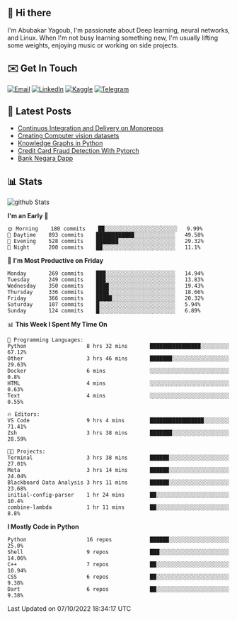 ## 👋 Hi there

I'm Abubakar Yagoub, I'm passionate about Deep learning, neural networks, and
Linux. When I'm not busy learning something new, I'm usually lifting some
weights, enjoying music or working on side projects.

## ✉️ Get In Touch

[![Email](https://img.shields.io/badge/Email-f1f1f1?style=for-the-badge&logo=gmail&logoColor=0f111a)](mailto:git@blacksuan19.dev)
[![LinkedIn](https://img.shields.io/badge/LinkedIn-0077B5?style=for-the-badge&logo=linkedin&logoColor=white)](https://www.linkedin.com/in/blacksuan19/)
[![Kaggle](https://img.shields.io/badge/Kaggle-5acfff?style=for-the-badge&logo=kaggle&logoColor=white)](http://kaggle.com/abubakaryagob/)
[![Telegram](https://img.shields.io/badge/Telegram-2CA5E0?style=for-the-badge&logo=telegram&logoColor=white)](https://t.me/blacksuan19)

## 📩 Latest Posts

<!-- BLOG-POST-LIST:START -->
- [Continuos Integration and Delivery on Monorepos](https://www.blacksuan19.dev/blog/github-actions-monorepos/)
- [Creating Computer vision datasets](https://www.blacksuan19.dev/blog/creating-datasets/)
- [Knowledge Graphs in Python](https://www.blacksuan19.dev/projects/Knowledge_Graphs/)
- [Credit Card Fraud Detection With Pytorch](https://www.blacksuan19.dev/projects/credit-card-fraud-detection-with-pytorch/)
- [Bank Negara Dapp](https://www.blacksuan19.dev/projects/bank-negara/)
<!-- BLOG-POST-LIST:END -->

## 📊 Stats

![github Stats](https://github-readme-stats.vercel.app/api?username=blacksuan19&theme=github_dark&show_icons=true&count_private=true&custom_title=Github%20Stats&hide_border=true)

<!--START_SECTION:waka-->
**I'm an Early 🐤** 

```text
🌞 Morning    180 commits    ██░░░░░░░░░░░░░░░░░░░░░░░   9.99% 
🌆 Daytime    893 commits    ████████████░░░░░░░░░░░░░   49.58% 
🌃 Evening    528 commits    ███████░░░░░░░░░░░░░░░░░░   29.32% 
🌙 Night      200 commits    ██░░░░░░░░░░░░░░░░░░░░░░░   11.1%

```
📅 **I'm Most Productive on Friday** 

```text
Monday       269 commits    ███░░░░░░░░░░░░░░░░░░░░░░   14.94% 
Tuesday      249 commits    ███░░░░░░░░░░░░░░░░░░░░░░   13.83% 
Wednesday    350 commits    ████░░░░░░░░░░░░░░░░░░░░░   19.43% 
Thursday     336 commits    ████░░░░░░░░░░░░░░░░░░░░░   18.66% 
Friday       366 commits    █████░░░░░░░░░░░░░░░░░░░░   20.32% 
Saturday     107 commits    █░░░░░░░░░░░░░░░░░░░░░░░░   5.94% 
Sunday       124 commits    █░░░░░░░░░░░░░░░░░░░░░░░░   6.89%

```


📊 **This Week I Spent My Time On** 

```text
💬 Programming Languages: 
Python                   8 hrs 32 mins       ████████████████░░░░░░░░░   67.12% 
Other                    3 hrs 46 mins       ███████░░░░░░░░░░░░░░░░░░   29.63% 
Docker                   6 mins              ░░░░░░░░░░░░░░░░░░░░░░░░░   0.8% 
HTML                     4 mins              ░░░░░░░░░░░░░░░░░░░░░░░░░   0.63% 
Text                     4 mins              ░░░░░░░░░░░░░░░░░░░░░░░░░   0.55%

🔥 Editors: 
VS Code                  9 hrs 4 mins        █████████████████░░░░░░░░   71.41% 
Zsh                      3 hrs 38 mins       ███████░░░░░░░░░░░░░░░░░░   28.59%

🐱‍💻 Projects: 
Terminal                 3 hrs 38 mins       ██████░░░░░░░░░░░░░░░░░░░   27.01% 
Meta                     3 hrs 14 mins       ██████░░░░░░░░░░░░░░░░░░░   24.04% 
Blackboard Data Analysis 3 hrs 11 mins       ██████░░░░░░░░░░░░░░░░░░░   23.68% 
initial-config-parser    1 hr 24 mins        ██░░░░░░░░░░░░░░░░░░░░░░░   10.4% 
combine-lambda           1 hr 11 mins        ██░░░░░░░░░░░░░░░░░░░░░░░   8.8%

```

**I Mostly Code in Python** 

```text
Python                   16 repos            ██████░░░░░░░░░░░░░░░░░░░   25.0% 
Shell                    9 repos             ███░░░░░░░░░░░░░░░░░░░░░░   14.06% 
C++                      7 repos             ██░░░░░░░░░░░░░░░░░░░░░░░   10.94% 
CSS                      6 repos             ██░░░░░░░░░░░░░░░░░░░░░░░   9.38% 
Dart                     6 repos             ██░░░░░░░░░░░░░░░░░░░░░░░   9.38%

```



 Last Updated on 07/10/2022 18:34:17 UTC
<!--END_SECTION:waka-->
